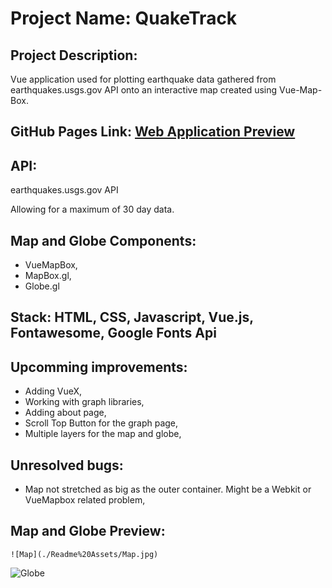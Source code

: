 # Project Name: QuakeTrack

## Project Description:

Vue application used for plotting earthquake data gathered from earthquakes.usgs.gov API onto an interactive map created using Vue-Map-Box.

## GitHub Pages Link: [Web Application Preview](https://pavelescuvictor.github.io/QuakeTrack/)

## API: 

earthquakes.usgs.gov API

Allowing for a maximum of 30 day data.

## Map and Globe Components:

- VueMapBox, 
- MapBox.gl, 
- Globe.gl

## Stack: HTML, CSS, Javascript, Vue.js, Fontawesome, Google Fonts Api

## Upcomming improvements: 

- Adding VueX,
- Working with graph libraries,
- Adding about page,
- Scroll Top Button for the graph page,
- Multiple layers for the map and globe,

## Unresolved bugs:

- Map not stretched as big as the outer container. Might be a Webkit or VueMapbox related problem,

## Map and Globe Preview:

	![Map](./Readme%20Assets/Map.jpg)
  ![Globe](./Readme%20Assets/Globe.jpg)


